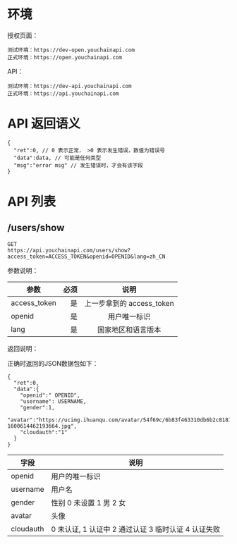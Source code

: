 # 环境

授权页面：
```
测试环境：https://dev-open.youchainapi.com
正式环境：https://open.youchainapi.com
```

API：
```
测试环境：https://dev-api.youchainapi.com
正式环境：https://api.youchainapi.com
```

# API 返回语义

```
{
  "ret":0, // 0 表示正常， >0 表示发生错误，数值为错误号
  "data":data, // 可能是任何类型
  "msg":"error msg" // 发生错误时，才会有该字段
}
```

# API 列表

## /users/show

```
GET
https://api.youchainapi.com/users/show?access_token=ACCESS_TOKEN&openid=OPENID&lang=zh_CN
```

参数说明：


| 参数        | 必须    |  说明  |
| --------   | -----:   | :----: |
| access_token        | 是      |   上一步拿到的 access_token  |
| openid        | 是     |  用户唯一标识    |
| lang        | 是     |  国家地区和语言版本    |

返回说明：

正确时返回的JSON数据包如下：

```
{
  "ret":0,
  "data":{
    "openid":" OPENID",
    "username": USERNAME,
    "gender":1,
    "avatar":"https://ucimg.ihuanqu.com/avatar/54f69c/6b83f463310db6b2c8181d09fc-1600614462193664.jpg",
    "cloudauth":"1"
  }
}
```

|字段|说明|
| --- | --- |
|openid|用户的唯一标识|
|username|用户名|
|gender|性别 0 未设置 1 男 2 女|
|avatar	|头像|
|cloudauth| 0 未认证,  1 认证中 2 通过认证  3 临时认证  4 认证失败|
